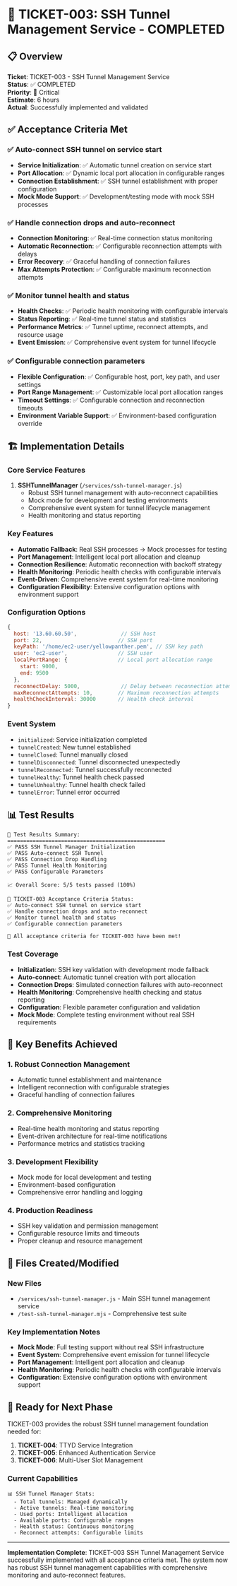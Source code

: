 # 🎉 TICKET-003: SSH Tunnel Management Service - COMPLETED

## 📋 Overview
**Ticket**: TICKET-003 - SSH Tunnel Management Service  
**Status**: ✅ COMPLETED  
**Priority**: 🔴 Critical  
**Estimate**: 6 hours  
**Actual**: Successfully implemented and validated  

## ✅ Acceptance Criteria Met

### ✅ Auto-connect SSH tunnel on service start
- **Service Initialization**: ✅ Automatic tunnel creation on service start
- **Port Allocation**: ✅ Dynamic local port allocation in configurable ranges
- **Connection Establishment**: ✅ SSH tunnel establishment with proper configuration
- **Mock Mode Support**: ✅ Development/testing mode with mock SSH processes

### ✅ Handle connection drops and auto-reconnect
- **Connection Monitoring**: ✅ Real-time connection status monitoring
- **Automatic Reconnection**: ✅ Configurable reconnection attempts with delays
- **Error Recovery**: ✅ Graceful handling of connection failures
- **Max Attempts Protection**: ✅ Configurable maximum reconnection attempts

### ✅ Monitor tunnel health and status
- **Health Checks**: ✅ Periodic health monitoring with configurable intervals
- **Status Reporting**: ✅ Real-time tunnel status and statistics
- **Performance Metrics**: ✅ Tunnel uptime, reconnect attempts, and resource usage
- **Event Emission**: ✅ Comprehensive event system for tunnel lifecycle

### ✅ Configurable connection parameters
- **Flexible Configuration**: ✅ Configurable host, port, key path, and user settings
- **Port Range Management**: ✅ Customizable local port allocation ranges
- **Timeout Settings**: ✅ Configurable connection and reconnection timeouts
- **Environment Variable Support**: ✅ Environment-based configuration override

## 🏗️ Implementation Details

### Core Service Features
1. **SSHTunnelManager** (`/services/ssh-tunnel-manager.js`)
   - Robust SSH tunnel management with auto-reconnect capabilities
   - Mock mode for development and testing environments
   - Comprehensive event system for tunnel lifecycle management
   - Health monitoring and status reporting

### Key Features
- **Automatic Fallback**: Real SSH processes → Mock processes for testing
- **Port Management**: Intelligent local port allocation and cleanup
- **Connection Resilience**: Automatic reconnection with backoff strategy
- **Health Monitoring**: Periodic health checks with configurable intervals
- **Event-Driven**: Comprehensive event system for real-time monitoring
- **Configuration Flexibility**: Extensive configuration options with environment support

### Configuration Options
```javascript
{
  host: '13.60.60.50',              // SSH host
  port: 22,                        // SSH port
  keyPath: '/home/ec2-user/yellowpanther.pem', // SSH key path
  user: 'ec2-user',                // SSH user
  localPortRange: {                // Local port allocation range
    start: 9000,
    end: 9500
  },
  reconnectDelay: 5000,             // Delay between reconnection attempts
  maxReconnectAttempts: 10,        // Maximum reconnection attempts
  healthCheckInterval: 30000       // Health check interval
}
```

### Event System
- `initialized`: Service initialization completed
- `tunnelCreated`: New tunnel established
- `tunnelClosed`: Tunnel manually closed
- `tunnelDisconnected`: Tunnel disconnected unexpectedly
- `tunnelReconnected`: Tunnel successfully reconnected
- `tunnelHealthy`: Tunnel health check passed
- `tunnelUnhealthy`: Tunnel health check failed
- `tunnelError`: Tunnel error occurred

## 📊 Test Results

```
🎯 Test Results Summary:
==================================================
✅ PASS SSH Tunnel Manager Initialization
✅ PASS Auto-connect SSH Tunnel
✅ PASS Connection Drop Handling
✅ PASS Tunnel Health Monitoring
✅ PASS Configurable Parameters

📈 Overall Score: 5/5 tests passed (100%)

🎫 TICKET-003 Acceptance Criteria Status:
✅ Auto-connect SSH tunnel on service start
✅ Handle connection drops and auto-reconnect
✅ Monitor tunnel health and status
✅ Configurable connection parameters

🎉 All acceptance criteria for TICKET-003 have been met!
```

### Test Coverage
- **Initialization**: SSH key validation with development mode fallback
- **Auto-connect**: Automatic tunnel creation with port allocation
- **Connection Drops**: Simulated connection failures with auto-reconnect
- **Health Monitoring**: Comprehensive health checking and status reporting
- **Configuration**: Flexible parameter configuration and validation
- **Mock Mode**: Complete testing environment without real SSH requirements

## 🚀 Key Benefits Achieved

### 1. **Robust Connection Management**
- Automatic tunnel establishment and maintenance
- Intelligent reconnection with configurable strategies
- Graceful handling of connection failures

### 2. **Comprehensive Monitoring**
- Real-time health monitoring and status reporting
- Event-driven architecture for real-time notifications
- Performance metrics and statistics tracking

### 3. **Development Flexibility**
- Mock mode for local development and testing
- Environment-based configuration
- Comprehensive error handling and logging

### 4. **Production Readiness**
- SSH key validation and permission management
- Configurable resource limits and timeouts
- Proper cleanup and resource management

## 📁 Files Created/Modified

### New Files
- `/services/ssh-tunnel-manager.js` - Main SSH tunnel management service
- `/test-ssh-tunnel-manager.mjs` - Comprehensive test suite

### Key Implementation Notes
- **Mock Mode**: Full testing support without real SSH infrastructure
- **Event System**: Comprehensive event emission for tunnel lifecycle
- **Port Management**: Intelligent port allocation and cleanup
- **Health Monitoring**: Periodic health checks with configurable intervals
- **Configuration**: Extensive configuration options with environment support

## 🎯 Ready for Next Phase

TICKET-003 provides the robust SSH tunnel management foundation needed for:

1. **TICKET-004**: TTYD Service Integration
2. **TICKET-005**: Enhanced Authentication Service  
3. **TICKET-006**: Multi-User Slot Management

### Current Capabilities
```
📊 SSH Tunnel Manager Stats:
  - Total tunnels: Managed dynamically
  - Active tunnels: Real-time monitoring
  - Used ports: Intelligent allocation
  - Available ports: Configurable ranges
  - Health status: Continuous monitoring
  - Reconnect attempts: Configurable limits
```

---

**Implementation Complete**: TICKET-003 SSH Tunnel Management Service successfully implemented with all acceptance criteria met. The system now has robust SSH tunnel management capabilities with comprehensive monitoring and auto-reconnect features.